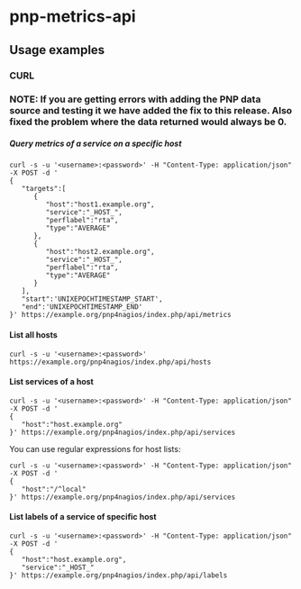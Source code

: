 # pnp-metrics-api
## Usage examples
### CURL
### NOTE: If you are getting errors with adding the PNP data source and testing it we have added the fix to this release. Also fixed the problem where the data returned would always be 0. 
##### Query metrics of a service on a specific host
```
curl -s -u '<username>:<password>' -H "Content-Type: application/json" -X POST -d '
{
   "targets":[
      {
         "host":"host1.example.org",
         "service":"_HOST_",
         "perflabel":"rta",
         "type":"AVERAGE"
      },
      {
         "host":"host2.example.org",
         "service":"_HOST_",
         "perflabel":"rta",
         "type":"AVERAGE"
      }
   ],
   "start":'UNIXEPOCHTIMESTAMP_START',
   "end":'UNIXEPOCHTIMESTAMP_END'
}' https://example.org/pnp4nagios/index.php/api/metrics
```
#### List all hosts
```
curl -s -u '<username>:<password>' https://example.org/pnp4nagios/index.php/api/hosts
```

#### List services of a host
```
curl -s -u '<username>:<password>' -H "Content-Type: application/json" -X POST -d '
{
   "host":"host.example.org"
}' https://example.org/pnp4nagios/index.php/api/services
```

You can use regular expressions for host lists:

```
curl -s -u '<username>:<password>' -H "Content-Type: application/json" -X POST -d '
{
   "host":"/^local"
}' https://example.org/pnp4nagios/index.php/api/services
```


#### List labels of a service of specific host
```
curl -s -u '<username>:<password>' -H "Content-Type: application/json" -X POST -d '
{
   "host":"host.example.org",
   "service":"_HOST_"
}' https://example.org/pnp4nagios/index.php/api/labels
```
